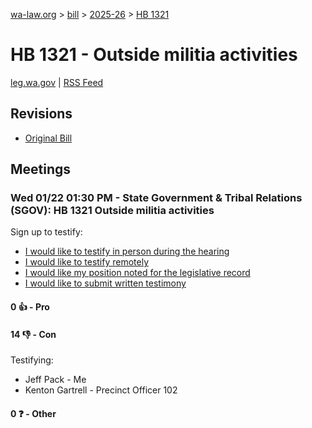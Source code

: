 [wa-law.org](/) > [bill](/bill/) > [2025-26](/bill/2025-26/) > [HB 1321](/bill/2025-26/hb/1321/)

# HB 1321 - Outside militia activities
[leg.wa.gov](https://app.leg.wa.gov/billsummary?BillNumber=1321&Year=2025&Initiative=false) | [RSS Feed](./rss.xml)

## Revisions
* [Original Bill](1/)

## Meetings
### Wed 01/22 01:30 PM - State Government & Tribal Relations (SGOV): HB 1321 Outside militia activities
Sign up to testify:
* [I would like to testify in person during the hearing](https://app.leg.wa.gov/csi/Testifier/Add?chamber=House&mId=32461&aId=161827&caId=24925&tId=1)
* [I would like to testify remotely](https://app.leg.wa.gov/csi/Testifier/Add?chamber=House&mId=32461&aId=161827&caId=24925&tId=2)
* [I would like my position noted for the legislative record](https://app.leg.wa.gov/csi/Testifier/Add?chamber=House&mId=32461&aId=161827&caId=24925&tId=3)
* [I would like to submit written testimony](https://app.leg.wa.gov/csi/Testifier/Add?chamber=House&mId=32461&aId=161827&caId=24925&tId=4)

#### 0 👍 - Pro

#### 14 👎 - Con
Testifying:
* Jeff Pack - Me
* Kenton Gartrell - Precinct Officer 102

#### 0 ❓ - Other
